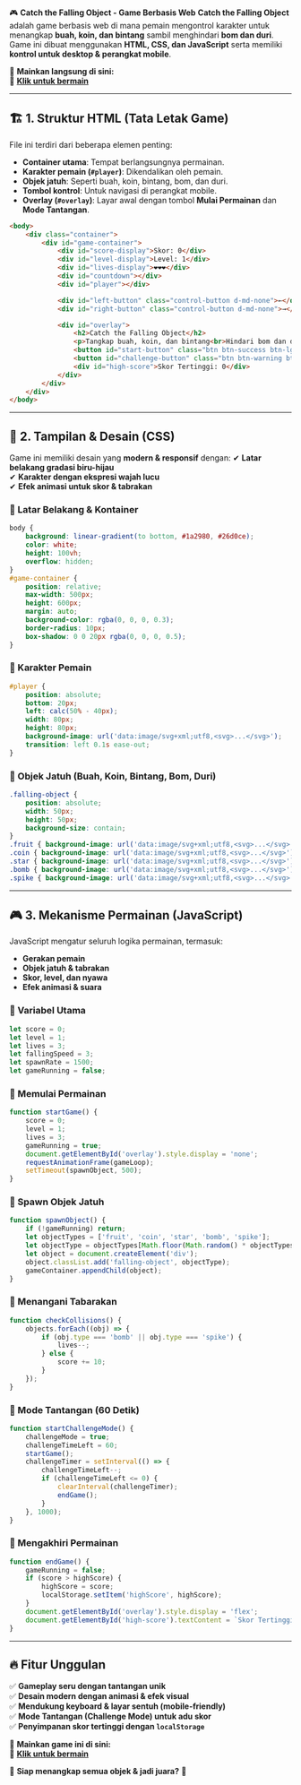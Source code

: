 🎮 **Catch the Falling Object - Game Berbasis Web**
**Catch the Falling Object** adalah game berbasis web di mana pemain mengontrol karakter untuk menangkap **buah, koin, dan bintang** sambil menghindari **bom dan duri**. Game ini dibuat menggunakan **HTML, CSS, dan JavaScript** serta memiliki **kontrol untuk desktop & perangkat mobile**.  

📌 **Mainkan langsung di sini:**  
🔗 **[Klik untuk bermain](https://holybytes.github.io/Catch-the-Falling-Object/)**  

---

## 🏗 **1. Struktur HTML (Tata Letak Game)**
File ini terdiri dari beberapa elemen penting:
- **Container utama**: Tempat berlangsungnya permainan.
- **Karakter pemain (`#player`)**: Dikendalikan oleh pemain.
- **Objek jatuh**: Seperti buah, koin, bintang, bom, dan duri.
- **Tombol kontrol**: Untuk navigasi di perangkat mobile.
- **Overlay (`#overlay`)**: Layar awal dengan tombol **Mulai Permainan** dan **Mode Tantangan**.

```html
<body>
    <div class="container">
        <div id="game-container">
            <div id="score-display">Skor: 0</div>
            <div id="level-display">Level: 1</div>
            <div id="lives-display">❤️❤️❤️</div>
            <div id="countdown"></div>
            <div id="player"></div>

            <div id="left-button" class="control-button d-md-none">←</div>
            <div id="right-button" class="control-button d-md-none">→</div>

            <div id="overlay">
                <h2>Catch the Falling Object</h2>
                <p>Tangkap buah, koin, dan bintang<br>Hindari bom dan duri!</p>
                <button id="start-button" class="btn btn-success btn-lg">Mulai Permainan</button>
                <button id="challenge-button" class="btn btn-warning btn-lg">Mode Tantangan</button>
                <div id="high-score">Skor Tertinggi: 0</div>
            </div>
        </div>
    </div>
</body>
```
---

## 🎨 **2. Tampilan & Desain (CSS)**
Game ini memiliki desain yang **modern & responsif** dengan:
✔ **Latar belakang gradasi biru-hijau**  
✔ **Karakter dengan ekspresi wajah lucu**  
✔ **Efek animasi untuk skor & tabrakan**  

### **🔹 Latar Belakang & Kontainer**
```css
body {
    background: linear-gradient(to bottom, #1a2980, #26d0ce);
    color: white;
    height: 100vh;
    overflow: hidden;
}
#game-container {
    position: relative;
    max-width: 500px;
    height: 600px;
    margin: auto;
    background-color: rgba(0, 0, 0, 0.3);
    border-radius: 10px;
    box-shadow: 0 0 20px rgba(0, 0, 0, 0.5);
}
```

### **🔹 Karakter Pemain**
```css
#player {
    position: absolute;
    bottom: 20px;
    left: calc(50% - 40px);
    width: 80px;
    height: 80px;
    background-image: url('data:image/svg+xml;utf8,<svg>...</svg>');
    transition: left 0.1s ease-out;
}
```

### **🔹 Objek Jatuh (Buah, Koin, Bintang, Bom, Duri)**
```css
.falling-object {
    position: absolute;
    width: 50px;
    height: 50px;
    background-size: contain;
}
.fruit { background-image: url('data:image/svg+xml;utf8,<svg>...</svg>'); }
.coin { background-image: url('data:image/svg+xml;utf8,<svg>...</svg>'); }
.star { background-image: url('data:image/svg+xml;utf8,<svg>...</svg>'); }
.bomb { background-image: url('data:image/svg+xml;utf8,<svg>...</svg>'); }
.spike { background-image: url('data:image/svg+xml;utf8,<svg>...</svg>'); }
```
---

## 🎮 **3. Mekanisme Permainan (JavaScript)**
JavaScript mengatur seluruh logika permainan, termasuk:
- **Gerakan pemain**
- **Objek jatuh & tabrakan**
- **Skor, level, dan nyawa**
- **Efek animasi & suara**

### **🔹 Variabel Utama**
```js
let score = 0;
let level = 1;
let lives = 3;
let fallingSpeed = 3;
let spawnRate = 1500;
let gameRunning = false;
```

### **🔹 Memulai Permainan**
```js
function startGame() {
    score = 0;
    level = 1;
    lives = 3;
    gameRunning = true;
    document.getElementById('overlay').style.display = 'none';
    requestAnimationFrame(gameLoop);
    setTimeout(spawnObject, 500);
}
```

### **🔹 Spawn Objek Jatuh**
```js
function spawnObject() {
    if (!gameRunning) return;
    let objectTypes = ['fruit', 'coin', 'star', 'bomb', 'spike'];
    let objectType = objectTypes[Math.floor(Math.random() * objectTypes.length)];
    let object = document.createElement('div');
    object.classList.add('falling-object', objectType);
    gameContainer.appendChild(object);
}
```

### **🔹 Menangani Tabarakan**
```js
function checkCollisions() {
    objects.forEach((obj) => {
        if (obj.type === 'bomb' || obj.type === 'spike') {
            lives--;
        } else {
            score += 10;
        }
    });
}
```

### **🔹 Mode Tantangan (60 Detik)**
```js
function startChallengeMode() {
    challengeMode = true;
    challengeTimeLeft = 60;
    startGame();
    challengeTimer = setInterval(() => {
        challengeTimeLeft--;
        if (challengeTimeLeft <= 0) {
            clearInterval(challengeTimer);
            endGame();
        }
    }, 1000);
}
```

### **🔹 Mengakhiri Permainan**
```js
function endGame() {
    gameRunning = false;
    if (score > highScore) {
        highScore = score;
        localStorage.setItem('highScore', highScore);
    }
    document.getElementById('overlay').style.display = 'flex';
    document.getElementById('high-score').textContent = `Skor Tertinggi: ${highScore}`;
}
```

---

## 🔥 **Fitur Unggulan**
✅ **Gameplay seru dengan tantangan unik**  
✅ **Desain modern dengan animasi & efek visual**  
✅ **Mendukung keyboard & layar sentuh (mobile-friendly)**  
✅ **Mode Tantangan (Challenge Mode) untuk adu skor**  
✅ **Penyimpanan skor tertinggi dengan `localStorage`**  

📌 **Mainkan game ini di sini:**  
🔗 **[Klik untuk bermain](https://holybytes.github.io/Catch-the-Falling-Object/)**  

🎉 **Siap menangkap semua objek & jadi juara?** 🎉  
